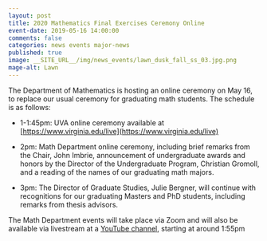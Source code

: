 ```yaml
---
layout: post
title: 2020 Mathematics Final Exercises Ceremony Online
event-date: 2019-05-16 14:00:00
comments: false
categories: news events major-news
published: true
image: __SITE_URL__/img/news_events/lawn_dusk_fall_ss_03.jpg.png
mage-alt: Lawn
---
```


The Department of Mathematics is hosting an online ceremony 
on May 16,
to replace our usual ceremony for graduating math students. 
The schedule is as follows:

- 1-1:45pm: UVA online ceremony available at [https://www.virginia.edu/live](https://www.virginia.edu/live)

- 2pm: Math Department online ceremony, including brief remarks from the Chair, John Imbrie, announcement of undergraduate awards and honors by the Director of the Undergraduate Program, Christian Gromoll, and a reading of the names of our graduating math majors.

- 3pm: The Director of Graduate Studies, Julie Bergner, will continue with recognitions for our graduating Masters and PhD students, including remarks from thesis advisors.

The Math Department events will take place via Zoom and will also be available via livestream at a 
[YouTube channel](https://www.youtube.com/channel/UCE_UHre0GfKg8LPyAcq8vEA/), starting at around 1:55pm 

